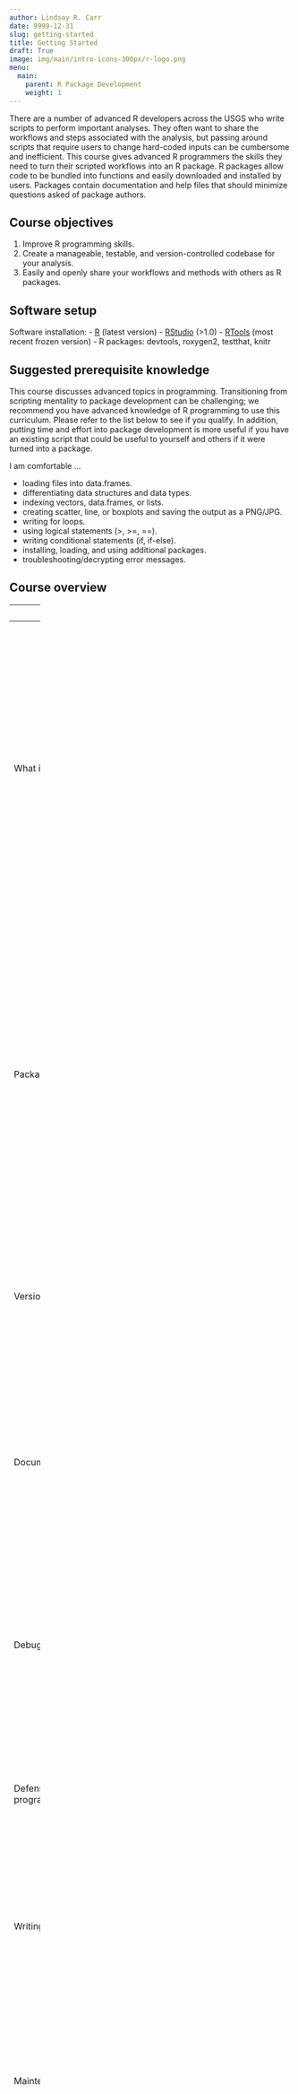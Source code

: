 ```yaml
---
author: Lindsay R. Carr
date: 9999-12-31
slug: getting-started
title: Getting Started
draft: True
image: img/main/intro-icons-300px/r-logo.png
menu:
  main:
    parent: R Package Development
    weight: 1
---
```

There are a number of advanced R developers across the USGS who write scripts to perform important analyses. They often want to share the workflows and steps associated with the analysis, but passing around scripts that require users to change hard-coded inputs can be cumbersome and inefficient. This course gives advanced R programmers the skills they need to turn their scripted workflows into an R package. R packages allow code to be bundled into functions and easily downloaded and installed by users. Packages contain documentation and help files that should minimize questions asked of package authors.

Course objectives
-----------------

1.  Improve R programming skills.
2.  Create a manageable, testable, and version-controlled codebase for your analysis.
3.  Easily and openly share your workflows and methods with others as R packages.

Software setup
--------------

Software installation: - [R](https://cran.rstudio.com/bin/windows/base/) (latest version) - [RStudio](https://www.rstudio.com/products/rstudio/download2/) (&gt;1.0) - [RTools](https://cran.r-project.org/bin/windows/Rtools/) (most recent frozen version) - R packages: devtools, roxygen2, testthat, knitr

Suggested prerequisite knowledge
--------------------------------

This course discusses advanced topics in programming. Transitioning from scripting mentality to package development can be challenging; we recommend you have advanced knowledge of R programming to use this curriculum. Please refer to the list below to see if you qualify. In addition, putting time and effort into package development is more useful if you have an existing script that could be useful to yourself and others if it were turned into a package.

I am comfortable ...

-   loading files into data.frames.
-   differentiating data structures and data types.
-   indexing vectors, data.frames, or lists.
-   creating scatter, line, or boxplots and saving the output as a PNG/JPG.
-   writing for loops.
-   using logical statements (&gt;, &gt;=, ==).
-   writing conditional statements (if, if-else).
-   installing, loading, and using additional packages.
-   troubleshooting/decrypting error messages.

Course overview
---------------

<table style="width:11%;">
<colgroup>
<col width="5%" />
<col width="5%" />
</colgroup>
<thead>
<tr class="header">
<th>Module</th>
<th>Objectives</th>
</tr>
</thead>
<tbody>
<tr class="odd">
<td>What is a Package?</td>
<td>Distinguish scripts and packages; discuss situations where a package would be better than a script; define the required directories and files for a package; compare and contrast the package repositories GRAN and CRAN; and recall USGS and DOI policies related to publishing and maintaining code.</td>
</tr>
<tr class="even">
<td>Package mechanics</td>
<td>List the structural components of an R-package; understand package dependency trees; be familiar with different ways data can be included in packages; correctly define what licenses and disclaimers are needed for USGS software; apply the build and check features to a package; and define internal functions and know their benefits.</td>
</tr>
<tr class="odd">
<td>Version control</td>
<td>Define version control and give examples of how it is useful; navigate the GitHub interface; and summarize a typical GitHub-to-R workflow.</td>
</tr>
<tr class="even">
<td>Documentation</td>
<td>Distinguish the different types of documentation for R packages; develop documentation for individual functions; create a vignette to highlight the top-level package uses; and edit and update README files.</td>
</tr>
<tr class="odd">
<td>Debugging</td>
<td>Track down the source of an error; understand the different ways of debugging (browser, traceback, breakpoints); and learn how to use the different debug buttons in RStudio.</td>
</tr>
<tr class="even">
<td>Defensive programming</td>
<td>Define defensive programming; list common techniques for defensive programming; and construct and execute defensive programming functions.</td>
</tr>
<tr class="odd">
<td>Writing tests</td>
<td>Describe the importance of tests; explain test-driven development; and construct and execute simple tests using the testthat package.</td>
</tr>
<tr class="even">
<td>Maintenance</td>
<td>Organize tasks on GitHub in Milestones and Projects; reference tasks in GitHub Pull requests and Issues; use reviewer requests on GitHub; and describe process to update packages on GRAN.</td>
</tr>
<tr class="odd">
<td>Application/practice</td>
<td>Construct the directory skeleton of a package; design and develop functions, documentation, and tests from scratch; and integrate local changes with GitHub.</td>
</tr>
</tbody>
</table>
